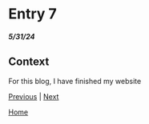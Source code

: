 # Entry 7
##### 5/31/24

## Context

For this blog, I have finished my website

[Previous](entry06.md) | [Next](entry08.md)

[Home](../README.md)
